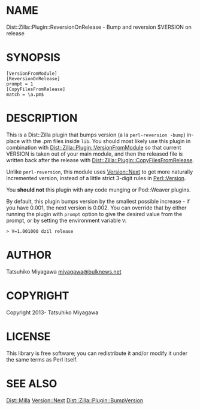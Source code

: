 # NAME

Dist::Zilla::Plugin::ReversionOnRelease - Bump and reversion $VERSION on release

# SYNOPSIS

    [VersionFromModule]
    [ReversionOnRelease]
    prompt = 1
    [CopyFilesFromRelease]
    match = \a.pm$

# DESCRIPTION

This is a Dist::Zilla plugin that bumps version (a la `perl-reversion
-bump`) in-place with the .pm files inside `lib`. You should most
likely use this plugin in combination with
[Dist::Zilla::Plugin::VersionFromModule](http://search.cpan.org/perldoc?Dist::Zilla::Plugin::VersionFromModule) so that current VERSION is
taken out of your main module, and then the released file is written
back after the release with [Dist::Zilla::Plugin::CopyFilesFromRelease](http://search.cpan.org/perldoc?Dist::Zilla::Plugin::CopyFilesFromRelease).

Unlike `perl-reversion`, this module uses [Version::Next](http://search.cpan.org/perldoc?Version::Next) to get
more naturally incremented version, instead of a little strict 3-digit
rules in [Perl::Version](http://search.cpan.org/perldoc?Perl::Version).

You __should not__ this plugin with any code munging or Pod::Weaver
plugins.

By default, this plugin bumps version by the smallest possible
increase - if you have 0.001, the next version is 0.002. You can
override that by either running the plugin with `prompt` option to
give the desired value from the prompt, or by setting the environment
variable `V`:

    > V=1.001000 dzil release

# AUTHOR

Tatsuhiko Miyagawa <miyagawa@bulknews.net>

# COPYRIGHT

Copyright 2013- Tatsuhiko Miyagawa

# LICENSE

This library is free software; you can redistribute it and/or modify
it under the same terms as Perl itself.

# SEE ALSO

[Dist::Milla](http://search.cpan.org/perldoc?Dist::Milla) [Version::Next](http://search.cpan.org/perldoc?Version::Next) [Dist::Zilla::Plugin::BumpVersion](http://search.cpan.org/perldoc?Dist::Zilla::Plugin::BumpVersion)
